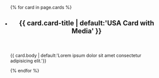 <link href='https://fonts.googleapis.com/css?family=Montserrat' rel='stylesheet'>
<link href="assets/css/prototype/approved/card-styled.scss" rel="stylesheet">

<div class="resources">
    <ul class="usa-card-group">
        {% for card in page.cards %}
        <li class="tablet:grid-col-4 usa-card">
            <div class="usa-card__container">
                <header class="usa-card__header">
                    <h2 class="usa-card__heading">{{ card.card-title | default:'USA Card with Media' }}</h2>
                </header>
                <div class="usa-card__body">
                    <p> {{ card.body | default:'Lorem ipsum dolor sit amet consectetur adipisicing elit.'}}</p>
                </div>
            </div>
        </li>
        {% endfor %}
    </ul>
</div>